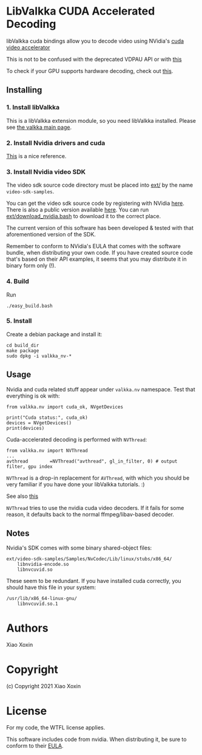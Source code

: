  
# LibValkka CUDA Accelerated Decoding

libValkka cuda bindings allow you to decode video using NVidia's [cuda video accelerator](https://developer.nvidia.com/nvidia-video-codec-Sdk)

This is not to be confused with the deprecated VDPAU API or with 
[this](https://docs.nvidia.com/drive/drive-os-5.2.0.0L/drive-os/DRIVE_OS_Linux_SDK_Development_Guide/baggage/group__video__decoder__api.html)

To check if your GPU supports hardware decoding, check out [this](https://developer.nvidia.com/video-encode-and-decode-gpu-support-matrix-new#Encoder).

## Installing

### 1. Install libValkka

This is a libValkka extension module, so you need libValkka installed.  Please see [the valkka main page](https://elsampsa.github.io/valkka-examples/_build/html/index.html).

### 2. Install Nvidia drivers and cuda

[This](https://github.com/elsampsa/darknet-python#0-install-cuda) is a nice reference.

### 3. Install Nvidia video SDK

The video sdk source code directory must be placed into [ext/](ext/)  by the name ``video-sdk-samples``.

You can get the video sdk source code by registering with NVidia [here](https://developer.nvidia.com/nvidia-video-codec-Sdk).  There is also a public version available [here](https://github.com/NVIDIA/video-sdk-samples.git).  You can run [ext/download_nvidia.bash](ext/download_nvidia.bash) to download it to the correct place.

The current version of this software has been developed & tested with that aforementioned version of the SDK.

Remember to conform to NVidia's EULA that comes with the software bundle, when distributing your own code.
If you have created source code that's based on their API examples, it seems that you may distribute it in binary form only (!).

### 4. Build

Run
```
./easy_build.bash
```

### 5. Install

Create a debian package and install it:
```
cd build_dir
make package
sudo dpkg -i valkka_nv-*
```

## Usage

Nvidia and cuda related stuff appear under ``valkka.nv`` namespace.  Test that everything is ok with:
```
from valkka.nv import cuda_ok, NVgetDevices

print("Cuda status:", cuda_ok)
devices = NVgetDevices()
print(devices)
```

Cuda-accelerated decoding is performed with ``NVThread``:
```
from valkka.nv import NVThread
...
avthread        =NVThread("avthread", gl_in_filter, 0) # output filter, gpu index
```

``NVThread`` is a drop-in replacement for ``AVThread``, with which you should be 
very familiar if you have done your libValkka tutorials.  :)

See also [this](python/videotest.py)

``NVThread`` tries to use the nvidia cuda video decoders.  If it fails for some reason,
it defaults back to the normal ffmpeg/libav-based decoder.

## Notes

Nvidia's SDK comes with some binary shared-object files:
```
ext/video-sdk-samples/Samples/NvCodec/Lib/linux/stubs/x86_64/
    libnvidia-encode.so
    libnvcuvid.so
```
These seem to be redundant.  If you have installed cuda correctly, you should
have this file in your system:
```
/usr/lib/x86_64-linux-gnu/
    libnvcuvid.so.1
```

# Authors

Xiao Xoxin

# Copyright

(c) Copyright 2021 Xiao Xoxin

# License

For my code, the WTFL license applies.

This software includes code from nvidia.  When distributing it, be sure to conform to their [EULA](https://developer.nvidia.com/nvidia-video-codec-sdk-license-agreement).

